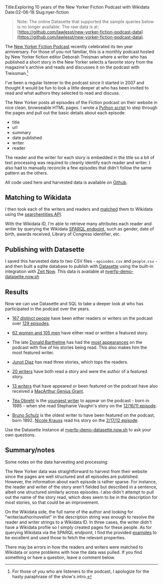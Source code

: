 Title:Exploring 10 years of the New Yorker Fiction Podcast with Wikidata
Date:02-06-18
Slug:nyer-fiction

>Note: The online Datasette that supported the sample queries below is no longer available. The raw data is at: [https://github.com/lawlesst/new-yorker-fiction-podcast-data](https://github.com/lawlesst/new-yorker-fiction-podcast-data).

The [New Yorker Fiction Podcast](https://www.newyorker.com/podcast/fiction) recently celebrated its ten year anniversary. For those of you not familiar, this is a monthly podcast hosted by New Yorker fiction editor Deborah Treisman where a writer who has published a short story in the New Yorker selects a favorite story from the magazine's archive and reads and discusses it on the podcast with Treissman.[^1]

I've been a regular listener to the podcast since it started in 2007 and thought it would be fun to look a little deeper at who has been invited to read and what authors they selected to read and discuss.

[^1]: For those of you who are listeners to the podcast, I apologize for the hasty paraphrase of the show's intro.

The New Yorker posts all episodes of the Fiction podcast on their website in nice clean, browseable HTML pages. I wrote a [Python script](https://github.com/lawlesst/new-yorker-fiction-podcast-data/blob/master/scripts/harvest.py) to step through the pages and pull out the basic details about each episode:

* title
* url
* summary
* date published
* writer
* reader

The reader and the writer for each story is embedded in the title so a bit of text processing was required to cleanly identify each reader and writer. I also had to manually reconcile a few episodes that didn't follow the same pattern as the others.

All code used here and harvested data is available on [Github](https://github.com/lawlesst/new-yorker-fiction-podcast-data).

## Matching to Wikidata

I then took each of the writers and readers and [matched](https://github.com/lawlesst/new-yorker-fiction-podcast-data/blob/master/scripts/wd_details.py) them to Wikidata using the [searchentities API](https://www.wikidata.org/w/api.php?action=help&modules=wbsearchentities).

With the Wikidata ID, I'm able to retrieve many attributes each reader and writer by querying the Wikidata [SPARQL endpoint](https://query.wikidata.org/), such as gender, date of birth, awards received, Library of Congress identifier, etc.

## Publishing with Datasette

I saved this harvested data to two CSV files - `episodes.csv` and `people.csv` - and then built a sqlite database to publish with [Datasette](https://github.com/simonw/datasette) using the built-in integration with [Zeit Now](https://zeit.co/now). This data is available at [nyerfp-demo-datasette.now.sh](https://nyerfp-demo-datasette.now.sh/)

## Results

Now we can use Datasette and SQL to take a deeper look at who has participated in the podcast over the years.

* [167 distinct people](https://nyerfp-demo-datasette.now.sh/nyer-fiction-podcast-27cb333?sql=select+distinct+wid%2C+personLabel%2C+siteLink+%0D%0Afrom+people%0D%0Aorder+by+personLabel%3B+) have been either readers or writers on the podcast over [129 episodes](https://nyerfp-demo-datasette.now.sh/nyer-fiction-podcast-27cb333?sql=select+*+from+episodes%0D%0Aorder+by+date_published%3B).

* [62 women and 105 men](https://nyerfp-demo-datasette.now.sh/nyer-fiction-podcast-27cb333?sql=select+genderLabel%2C+count%28distinct+wid%29+%0D%0Afrom+people%0D%0Agroup+by+genderLabel+%3B) have either read or written a featured story.

* The late [Donald Barthelme](https://en.wikipedia.org/wiki/Donald_Barthelme) has had the [most appearances](https://nyerfp-demo-datasette.now.sh/nyer-fiction-podcast-27cb333?sql=select+wid%2C+personLabel%2C+count%28distinct+e1.id%29+as+reader%2C+count%28distinct+e2.id%29+as+writer%2C+%28count%28distinct+e1.id%29+%2B+count%28distinct+e2.id%29%29+as+total%0D%0Afrom+people+p%0D%0Aleft+join+episodes+e1+on+p.wid%3De1.reader_wikidata+%0D%0Aleft+join+episodes+e2+on+p.wid%3De2.writer_wikidata+%0D%0Agroup+by+wid%0D%0Aorder+by+total+desc%3B) on the podcast with five of his stories being read. This also makes him the most featured writer.

* [Junot Diaz](https://en.wikipedia.org/wiki/Junot_D%C3%ADaz) has read three stories, which tops the readers.

* [20 writers](https://nyerfp-demo-datasette.now.sh/nyer-fiction-podcast-27cb333?sql=with+p+as+%28%0D%0A++select+wid%2C+personLabel%2C+count%28distinct+e1.id%29+as+reader%2C+count%28distinct+e2.id%29+as+writer%2C+%28count%28distinct+e1.id%29+%2B+count%28distinct+e2.id%29%29+as+total%2C+siteLink%0D%0Afrom+people+p%0D%0Aleft+join+episodes+e1+on+p.wid%3De1.reader_wikidata+%0D%0Aleft+join+episodes+e2+on+p.wid%3De2.writer_wikidata+%0D%0Agroup+by+wid%0D%0A%29%0D%0Aselect+*%0D%0Afrom+p%0D%0Awhere+reader+%3E+0+and+writer+%3E+0+%0D%0Aorder+by+total+desc%3B) have both read a story and were the author of a featured story.

* [13 writers](https://nyerfp-demo-datasette.now.sh/nyer-fiction-podcast-432e4ea?sql=select+distinct+wid%2C+personLabel%2C+siteLink%0D%0Afrom+people%0D%0Awhere+macGeniusGrant%3D1%0D%0Aorder+by+personLabel%3B) that have appeared or been featured on the podcast have also received a [MacArthur Genius Grant](https://en.wikipedia.org/wiki/MacArthur_Fellows_Program).

* [Téa Obreht](https://en.wikipedia.org/wiki/T%C3%A9a_Obreht) is the [youngest writer](https://nyerfp-demo-datasette.now.sh/nyer-fiction-podcast-27cb333?sql=select+wid%2C+personLabel%2C+strftime%28%27%25Y-%25m-%25d%27%2C+birth%29+as+birthYear%2C+siteLink%0D%0Afrom+people+%0D%0Aorder+by+birthYear+desc+%3B) to appear on the podcast - born in 1985 - when she read Stephanie Vaughn's story on the [12/16/11 episode](https://www.newyorker.com/podcast/fiction/tea-obreht-reads-stephanie-vaughn).

* [Bruno Schulz](https://en.wikipedia.org/wiki/Bruno_Schulz) is the oldest writer to have been featured on the podcast, born 1892. [Nicole Krauss](https://en.wikipedia.org/wiki/Nicole_Krauss) read his story on the [2/17/12 episode](https://www.newyorker.com/podcast/fiction/nicole-krauss-reads-bruno-schulz).

Use the Datasette instance at [nyerfp-demo-datasette.now.sh](https://nyerfp-demo-datasette.now.sh/) to ask your own questions.

## Summary/notes

Some notes on the data harvesting and processing:

The New Yorker data was straightforward to harvest from their website since the pages are well structured and all episodes are published. However, the information about each episode is rather sparse. For instance, the reader and writer of the story aren't fielded but described in a sentence, albeit one structured similarly across episodes. I also didn't attempt to pull out the name of the story read, which does seem to be in the description for most stories, so that could be an improvement.

On the Wikidata side, the full name of the author and looking for "writer/author/novelist" in the description string was enough to resolve the reader and writer strings to a Wikidata ID. In three cases, the writer didn't have a Wikidata profile so I simply created pages for these people. As for querying Wikidata via the SPARQL endpoint, I find the provided [examples](https://www.wikidata.org/wiki/Wikidata:SPARQL_query_service/queries/examples) to be excellent and used those to fetch the relevant properties.

There may be errors in how the readers and writers were matched to Wikidata or some problems with how the data was pulled. If you find something or have a question, leave a comment below.
